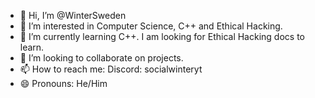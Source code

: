- 👋 Hi, I’m @WinterSweden
- 👀 I’m interested in Computer Science, C++ and Ethical Hacking.
- 🌱 I’m currently learning C++. I am looking for Ethical Hacking docs to learn.
- 💞️ I’m looking to collaborate on projects.
- 📫 How to reach me: Discord: socialwinteryt
- 😄 Pronouns: He/Him

<!---
WinterSweden/WinterSweden is a ✨ special ✨ repository because its `README.md` (this file) appears on your GitHub profile.
You can click the Preview link to take a look at your changes.
--->
